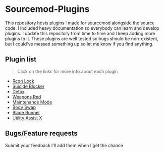 # Sourcemod-Plugins

This repository hosts plugins I made for sourcemod alongside the source code. I included heavy documentation so everybody can learn and develop plugins. I update this repository from time to time and I keep adding more plugins to it. These plugins are well tested so bugs should be non-existent, but I could've messed something up so let me know if you find anything.  

## Plugin list  

>Click on the links for more info about each plugin  

- [Rcon Lock](plugins/RconLock)  
- [Suicide Blocker](plugins/SuicideBlocker)  
- [Detox](plugins/Detox)  
- [Weapons Red](plugins/WeaponsRed)  
- [Maintenance Mode](plugins/MaintenanceMode)  
- [Body Swap](plugins/BodySwap)
- [Blade Runner](plugins/BladeRunner)
- [Utility Assist X](plugins/UtilityAssistX)

## Bugs/Feature requests

Submit your feedback I'll add them when I get the chance  
